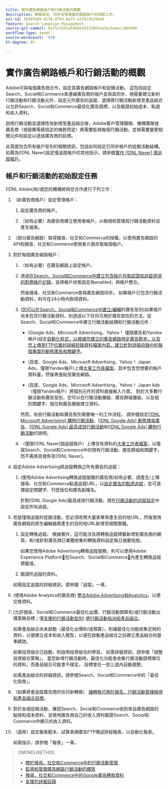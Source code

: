 ```yaml
---
title: 實作廣告網路帳戶和行銷活動的概觀
description: 瞭解設定、同步及管理廣告網路帳戶的相關工作。
exl-id: 36307e65-81f8-4794-8a75-a37623b294ed
feature: Search Campaign Management
source-git-commit: 0af1c5591a59b9e1813209fea3ac6aaecc0e649b
workflow-type: tm+mt
source-wordcount: '970'
ht-degree: 0%

---
```


# 實作廣告網路帳戶和行銷活動的概觀

Adobe可與每個廣告商合作，設定其廣告網路帳戶和促銷活動。 這包括設定Search、Social和Commerce來連線廣告商的帳戶並與其同步、視需要建立新的行銷活動和行銷活動元件、設定元件廣告的追蹤、選擇將行銷活動新增至產品組合以允許Search、Social和Commerce最佳化廣告競標，以及驗證初始成本、點選和收入資料。

啟用行銷活動並選擇性地新增至產品組合後，Adobe客戶管理團隊、機構團隊或廣告商（視服務等級協定的條款而定）將需要監視每個行銷活動，並視需要變更相關元件和設定以達成廣告商的目標。

此頁面包含所有帳戶型別的相關資訊，包括如何設定已同步帳戶的促銷活動結構。 如需為[!DNL Naver]設定僅追蹤帳戶的其他指示，請參閱[實作 [!DNL Naver] 僅追蹤帳戶](/help/search-social-commerce/campaign-management/naver-tracking-only-account-implement.md)。

## 帳戶和行銷活動的初始設定任務

[!DNL Adobe]和/或您的機構將與您合作進行下列工作：

1. （新廣告商帳戶）設定管理帳戶：

   1. 設定廣告商的帳戶。

   1. （如有必要）為廣告商建立使用者帳戶，以檢視和管理其行銷活動資料並產生報表。

1. （部分廣告網路）取得搜尋、社交和Commerce的授權，以使用廣告網路的API和搜尋、社交和Commerce使用者介面存取每個帳戶。

1. 對於每個廣告網路帳戶：

   1. （如有必要）在廣告網路上設定帳戶。

   1. 透過[在Search、Social和Commerce中建立包含帳戶存取認證和追蹤選項的對應帳戶記錄](/help/search-social-commerce/campaign-management/accounts/ad-network-account-manage.md#create-account)，並將帳戶狀態設定為enabled，與帳戶整合。

      然後搜尋、社交和Commerce會與廣告網路同步。 如果帳戶已包含行銷活動資料，則可在24小時內取得資料。

   1. ([您可以在Search、Social和Commerce中建立/編輯](/help/search-social-commerce/introduction/supported-inventory.md)的廣告型別)如果帳戶尚未包含行銷活動資料，則透過以下任何可用於廣告型別的方法，從Search、Social和Commerce中建立行銷活動結構和行銷活動元件：

      * (Google Ads、Microsoft Advertising、Yahoo！ 僅限廣告和Yandex帳戶)設定[自動化程式，以根據您建立的廣告網路特定廣告範本，以及您上傳至FTP位置的詳細目錄資料檔案內容，建立針對詳細目錄中的每個專案的動態廣告和關鍵字](/help/search-social-commerce/campaign-management/inventory-feeds/inventory-feeds-about.md)。

      * (百度、Google Ads、Microsoft Advertising、Yahoo！ Japan Ads，僅限Yandex帳戶)上傳[大量工作表檔案](/help/search-social-commerce/campaign-management/bulksheets/bulksheet-about.md)，其中包含您想要的帳戶資料量，然後再張貼至廣告網路。

      * (百度、Google Ads、Microsoft Advertising、Yahoo！ Japan Ads （僅限Yandex帳戶）將個別元件的資料直接輸入介面。 對於大多數行銷活動和廣告型別，您可以在行銷活動層級、廣告群組層級，以及個別關鍵字、版位和廣告層級建立資料。

      然而，有些行銷活動和廣告型別需要唯一的工作流程。 請參閱設定[[!DNL Microsoft Advertising] 購物行銷活動](/help/search-social-commerce/campaign-management/special-workflows/microsoft-shopping-campaigns.md)、[[!DNL Google Ads] 動態搜尋廣告](/help/search-social-commerce/campaign-management/special-workflows/google-dynamic-search-ads.md)、[[!DNL Google Ads] 最高成效行銷活動](/help/search-social-commerce/campaign-management/special-workflows/google-performance-max-campaigns.md)和[[!DNL Google Ads] 購物行銷活動](/help/search-social-commerce/campaign-management/special-workflows/google-shopping-campaigns.md)的說明。

   1. （僅限[!DNL Naver]個追蹤帳戶）上傳含有資料的[大量工作表檔案](/help/search-social-commerce/campaign-management/bulksheets/bulksheet-about.md)，以復寫Search、Social和Commerce中的現有行銷活動、廣告群組和關鍵字，而不需將其發佈至[!DNL Naver]。

1. 設定Adobe Advertising將追蹤轉換之所有廣告的追蹤：

   1. (使用Adobe Advertising轉換追蹤服務的廣告商)如有必要，請產生/上傳搜尋、社交和Commerce點選追蹤URL，以[設定廣告的點選追蹤](/help/search-social-commerce/tracking/click-tracking-ways-to-generate.md)，並可選擇設定關鍵字、刊登版位和廣告副檔名。

      針對[!DNL Google Ads]最高成效行銷活動，請在[行銷活動的追蹤設定](/help/search-social-commerce/campaign-management/campaigns/campaign-settings-google.md)中設定所有追蹤。

1. 若是僅限追蹤的促銷活動，您必須改用大量表單來產生目的地URL，然後使用廣告網路的原生編輯器將產生的目的地URL新增至相關實體。

   1. 設定轉換追蹤。 根據實作，這可能涉及將轉換追蹤標籤新增到廣告商的網頁，和/或針對廣告商已單獨收集的轉換資料設定每日摘要拖放。

      如果您使用Adobe Advertising轉換追蹤服務，則可以使用Adobe Experience Platform[&#128279;](https://experienceleague.adobe.com/docs/experience-platform/destinations/catalog/advertising/adobe-advertising-cloud.html)在Search、Social和Commerce[&#128279;](/help/search-social-commerce/tools/conversion-tag-generate.md)內產生轉換追蹤標籤或。

   1. 驗證所追蹤的資料。

   如需設定追蹤的詳細資訊，請參閱「追蹤」一章。

1. (使用Adobe Analytics的廣告商) [整合Adobe Advertising和Analytics](https://experienceleague.adobe.com/docs/advertising/integrations/analytics/overview.html)，以便交換資料。

1. (允許搜尋、Social和Commerce最佳化出價、行銷活動預算和/或行銷活動出價策略目標；僅[支援的行銷活動型別](/help/search-social-commerce/introduction/supported-inventory.md)) [將行銷活動指派給產品組合](/help/search-social-commerce/campaign-management/campaign-assign-to-portfolio.md)。

   如果產品組合尚未啟動（最佳化出價和/或預算），則讓最佳化功能收集足夠的資料，以便建立成本和收入模型，以便在啟動產品組合之前建立產品組合的基準績效。

   如果投資組合已啟動，則啟用投資組合的學習。 如需詳細資訊，請參閱「調整投資組合策略」。 當您新增行銷活動時，最佳化功能會收集行銷活動競標單位的資料，而產品組合可能會不穩定。 投標會在一到三週內自動調整。

   如需產品組合的詳細資訊，請參閱Search、Social和Commerce中的「最佳化指南」。<!-- verify convention for referencing Optimization Guide here -->

1. （如果將會追蹤廣告商的任何新轉換） [讓轉換可用於報告、行銷活動管理檢視和產品組合目標](/help/search-social-commerce/admin/conversion-metrics/conversion-metric-about.md)。

1. 對於各個促銷活動，確認Search、Social和Commerce收到來自廣告網路的點按和成本資料，並使用廣告商自己的收入資料驗證Search、Social和Commerce中顯示的收入資料。

1. （選用）設定報表範本、試算表摘要及FTP傳送排程報表，以自動化報表。

   如需指示，請參閱「報表」一章。

>[!MORELIKETHIS]
>
>* [關於搜尋、社交和Commerce中的行銷活動管理](campaign-management-about.md)
>* [監視和管理廣告網路行銷活動的績效](monitor-performance-campaigns.md)
>* [搜尋、社交和Commerce中的Google廣告轉換資料](google-conversion-data.md)
>* [支援的詳細目錄](/help/search-social-commerce/introduction/supported-inventory.md)
